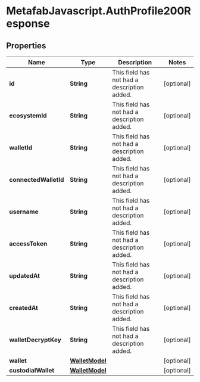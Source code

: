 # MetafabJavascript.AuthProfile200Response

## Properties

Name | Type | Description | Notes
------------ | ------------- | ------------- | -------------
**id** | **String** | This field has not had a description added. | [optional] 
**ecosystemId** | **String** | This field has not had a description added. | [optional] 
**walletId** | **String** | This field has not had a description added. | [optional] 
**connectedWalletId** | **String** | This field has not had a description added. | [optional] 
**username** | **String** | This field has not had a description added. | [optional] 
**accessToken** | **String** | This field has not had a description added. | [optional] 
**updatedAt** | **String** | This field has not had a description added. | [optional] 
**createdAt** | **String** | This field has not had a description added. | [optional] 
**walletDecryptKey** | **String** | This field has not had a description added. | [optional] 
**wallet** | [**WalletModel**](WalletModel.md) |  | [optional] 
**custodialWallet** | [**WalletModel**](WalletModel.md) |  | [optional] 


